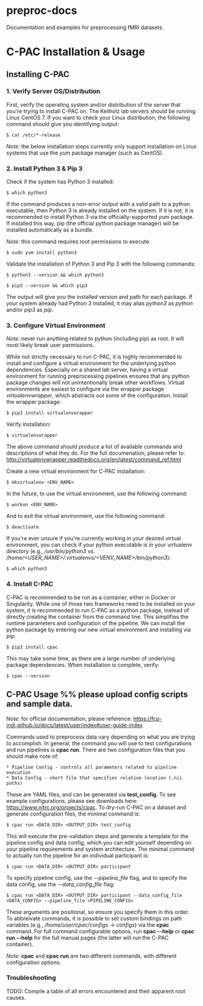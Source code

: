 # preproc-docs
Documentation and examples for preprocessing fMRI datasets.

# C-PAC Installation & Usage

## Installing C-PAC

### 1. Verify Server OS/Distribution
First, verify the operating system and/or distribution of the server that you're trying to install C-PAC on. The Keilholz 
lab servers should be running Linux CentOS 7. If you want to check your Linux distribution, the following command should 
give you identifying output:

    $ cat /etc/*-release

*Note:* the below installation steps currently only support installation on Linux systems that use the *yum* package 
manager (such as CentOS).


### 2. Install Python 3 & Pip 3
Check if the system has Python 3 installed:

    $ which python3

If the command produces a non-error output with a valid path to a python executable, then Python 3 is already installed 
on the system. If it is not, it is recommended to install Python 3 via the officially-supported *yum* package. If installed 
this way, pip (the official python package manager) will be installed automatically as a bundle.

*Note:* this command requires root permissions to execute.

    $ sudo yum install python3

Validate the installation of Python 3 and Pip 3 with the following commands:

    $ python3 --version && which python3

    $ pip3 --version && which pip3

The output will give you the installed version and path for each package. If your system already had Python 3 installed, it may 
alias *python3* as *python* and/or *pip3* as *pip*.


### 3. Configure Virtual Environment
*Note:* never run anything related to python (including pip) as root. It will most likely break user permissions.

While not strictly necessary to run C-PAC, it is highly recommended to install and configure a virtual environment for 
the underlying python dependencies. Especially on a shared lab server, having a virtual environment for running preprocessing 
pipelines ensures that any python package changes will not unintentionally break other workflows. Virtual environments are 
easiest to configure via the wrapper package *virtualenvwrapper*, which abstracts out some of the configuration.
Install the wrapper package:

    $ pip3 install virtualenvwrapper

Verify installation:

    $ virtualenvwrapper

The above command should produce a list of available commands and descriptions of what they do. For the full documenation, 
please refer to: http://virtualenvwrapper.readthedocs.org/en/latest/command_ref.html

Create a new virtual environment for C-PAC installation:

    $ mkvirtualenv <ENV_NAME>

In the future, to use the virtual environment, use the following command:

    $ workon <ENV_NAME>

And to exit the virtual environment, use the following command:

    $ deactivate

If you're ever unsure if you're currently working in your desired virtual environment, you can check if your python executable 
is in your virtualenv directory (e.g., */usr/bin/python3* vs. */home/<USER_NAME>/.virtualenvs/<VENV_NAME>/bin/python3*):

    $ which python3


### 4. Install C-PAC
C-PAC is recommended to be run as a container, either in Docker or Singularity. While one of those two frameworks need to 
be installed on your system, it is recommended to run C-PAC as a python package, instead of directly creating the container 
from the command line. This simplifies the runtime parameters and configuration of the pipeline. We can install the python 
package by entering our new virtual environment and installing via pip:

    $ pip3 install cpac

This may take some time, as there are a large number of underlying package dependencies. When installation is complete, verify:

    $ cpac --version

## C-PAC Usage %% please upload config scripts and sample data. 
*Note:* for official documentation, please reference: https://fcp-indi.github.io/docs/latest/user/index#user-guide-index

Commands used to preprocess data vary depending on what you are trying to accomplish. In general, the command you will 
use to test configurations and run pipelines is **cpac run**. There are two configuration files that you should make note of:

    * Pipeline Config - controls all parameters related to pipeline execution
    * Data Config - short file that specifies relative location (.nii paths)

These are YAML files, and can be generated via **test_config**. To see example configurations, please see downloads here:
https://www.nitrc.org/projects/cpac. To dry-run C-PAC on a dataset and generate configuration files, the minimal command is:

    $ cpac run <DATA_DIR> <OUTPUT_DIR> test_config

This will execute the pre-validation steps and generate a template for the pipeline config and data config, which you can edit
yourself depending on your pipeline requirements and system architecture. The minimal command to actually run the pipeline 
for an individual participant is:

    $ cpac run <DATA_DIR> <OUTPUT_DIR> participant

To specify pipeline config, use the *--pipeline_file* flag, and to specify the data config, use the *--data_config_file* flag:

    $ cpac run <DATA_DIR> <OUTPUT_DIR> participant --data_config_file <DATA_CONFIG> --pipeline_file <PIPELINE_CONFIG>

These arguments are positional, so ensure you specify them in this order. To abbreivate commands, it is possible to set 
custom bindings on path variables (e.g., */home/user/cpac/configs* -> *configs*) via the **cpac** command. For full command 
configurable options, run **cpac --help** or **cpac run --help** for the full manual pages (the latter will run the C-PAC container).

*Note:* **cpac** and **cpac run** are two different commands, with different configuration options.

### Troubleshooting
TODO: Compile a table of all errors encountered and their apparent root causes.
